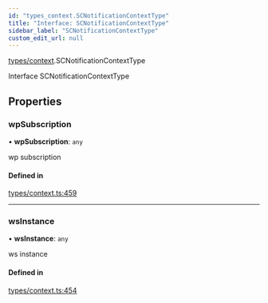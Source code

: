 ```yaml
---
id: "types_context.SCNotificationContextType"
title: "Interface: SCNotificationContextType"
sidebar_label: "SCNotificationContextType"
custom_edit_url: null
---
```


[types/context](../modules/types_context.md).SCNotificationContextType

Interface SCNotificationContextType

## Properties

### wpSubscription

• **wpSubscription**: `any`

wp subscription

#### Defined in

[types/context.ts:459](https://github.com/selfcommunity/community-ui/blob/a7bfc2b/packages/sc-core/src/types/context.ts#L459)

___

### wsInstance

• **wsInstance**: `any`

ws instance

#### Defined in

[types/context.ts:454](https://github.com/selfcommunity/community-ui/blob/a7bfc2b/packages/sc-core/src/types/context.ts#L454)
